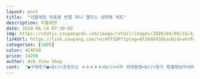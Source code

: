 ```yaml
---
layout: post 
title:  "리틀래빗 아동용 반팔 허니 앨리스 상하복 세트" 
description: 리틀래빗  ..
date: 2020-06-14 07:30:02 
img: https://static.coupangcdn.com/image/retail/images/2020/04/09/15/4/44dbfeb2-c4f9-4f4b-887a-b836e9998581.jpg 
linkUrl: https://link.coupang.com/re/AFFSDP?lptag=AF3600438&subid=ahnPublicAsk&pageKey=1476761732&itemId=2537673626&vendorItemId=70530435833&traceid=V0-113-3dadd6730a8e2ba3 
categories: [1005] 
color: 4CAF50 
price: 14290 
author: Ask View Shop 
cont:  "●구매후기●<br/>굿초이스 ㅎㅎㅎㅎㅎ<br/>너무 귀여웡영<br/>뭔가 특별해보이네여<br/>앨리스 얼굴도 크게  있어서  눈에 확 들어옴<br/>엘리스 캐릭터로 나오니까 ㅋㅋㅋ<br/>예뻐요 바지는 짧은 편이고 5살 107센티 딱 맞아요 하나 크게 시켜도 좋을 것 같아요<br/>예쁘게잘입히고 있습니다.<br/><br/>항상 자주보는 캐릭터 미니 데이지덕만 보다가<br/>화사한 색상에 엘리스 모양 포인트 자수도 있어서<br/>" 
---
```


